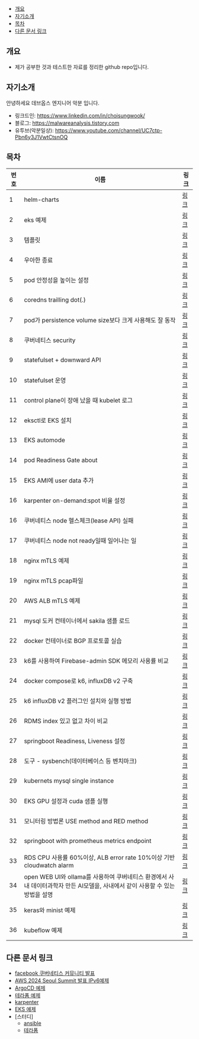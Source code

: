 <!-- TOC -->

- [개요](#%EA%B0%9C%EC%9A%94)
- [자기소개](#%EC%9E%90%EA%B8%B0%EC%86%8C%EA%B0%9C)
- [목차](#%EB%AA%A9%EC%B0%A8)
- [다른 문서 링크](#%EB%8B%A4%EB%A5%B8-%EB%AC%B8%EC%84%9C-%EB%A7%81%ED%81%AC)

<!-- /TOC -->

## 개요

* 제가 공부한 것과 테스트한 자료를 정리한 github repo입니다.

## 자기소개

안녕하세요 데브옵스 엔지니어 악분 입니다.
* 링크드인: https://www.linkedin.com/in/choisungwook/
* 블로그: https://malwareanalysis.tistory.com
* 유투브(악분일상): https://www.youtube.com/channel/UC7ctp-Pbn6y3J1VwtCtsnOQ

## 목차

| 번호 | 이름 | 링크 |
| ---- | ---- | ---- |
| 1 | helm-charts | [링크](./helm) |
| 2 | eks 예제 | [링크](./eks) |
| 3 | 템플릿 | [링크](./template) |
| 4 | 우아한 종료 | [링크](./prestop/) |
| 5 | pod 안정성을 높이는 설정 | [링크](./pod-stability-manifests/)|
| 6 | coredns trailling dot(.) | [링크](./stress-coredns/)|
| 7 | pod가 persistence volume size보다 크게 사용해도 잘 동작 | [링크](./storage/over_size/)|
| 8 | 쿠버네티스 security | [링크](./security/)|
| 9 | statefulset + downward API | [링크](./statefulset_podname/)|
| 10 | statefulset 운영 | [링크](./operate_statefulset/)|
| 11 | control plane이 장애 났을 때 kubelet 로그 | [링크](./kubernetes/api-server-failure/)|
| 12 | eksctl로 EKS 설치 | [링크](./kubernetes/eks/eksctl/)|
| 13 | EKS automode | [링크](./kubernetes/eks/automode/)|
| 14 | pod Readiness Gate about | [링크](./kubernetes/eks/ALB_readiness_gate/)|
| 15 | EKS AMI에 user data 추가 | [링크](./kubernetes/eks/eks_ami_with_userdata/)|
| 16 | karpenter on-demand:spot 비율 설정 | [링크](./kubernetes/eks/karpenter/ratio_ondemand_and_spot/)|
| 16 | 쿠버네티스 node 헬스체크(lease API) 실패 | [링크](./kubernetes/leaseAPI/)|
| 17 | 쿠버네티스 node not ready일때 일어나는 일 | [링크](./kubernetes/node_not_ready/)|
| 18 | nginx mTLS 예제 | [링크](./computer_science/mTLS/nginx/)|
| 19 | nginx mTLS pcap파일 | [링크](./pcap_files/mTLS_with_nginx/)|
| 20 | AWS ALB mTLS 예제 | [링크](./computer_science/mTLS/aws/ALB/)|
| 21 | mysql 도커 컨테이너에서 sakila 샘플 로드 | [링크](./common/mysql_sakila_sample/)|
| 22 | docker 컨테이너로 BGP 프로토콜 실습 | [링크](./computer_science/BGP_protocol/)|
| 23 | k6를 사용하여 Firebase-admin SDK 메모리 사용률 비교 | [링크](./backend/firebase-fcm/)|
| 24 | docker compose로 k6, influxDB v2 구축 | [링크](./tools/k6/)|
| 25 | k6 influxDB v2 플러그인 설치와 실행 방법 | [링크](./tools/k6/influxdb_v2.md)|
| 26 | RDMS index 있고 없고 차이 비교 | [링크](./computer_science/database_index/)|
| 27 | springboot Readiness, Liveness 설정 | [링크](./backend/readiness/src/main/resources/application.yaml)|
| 28 | 도구 - sysbench(데이터베이스 등 벤치마크) | [링크](./tools/sysbench/)|
| 29 | kubernets mysql single instance | [링크](./common/kubernetes_mysql_single_instance/)|
| 30 | EKS GPU 설정과 cuda 샘플 실행 | [링크](./kubernetes/eks/gpu_node/)|
| 31 | 모니터링 방법론 USE method and RED method | [링크](./computer_science/red_and_use_method/)|
| 32 | springboot with prometheus metrics endpoint | [링크](./backend/spring-helloworld-with-prometheus/)|
| 33 | RDS CPU 사용률 60%이상, ALB error rate 10%이상 기반 cloudwatch alarm | [링크](./aws/cloudwatch_alarm_and_slack/)|
| 34 | open WEB UI와 ollama를 사용하여 쿠버네티스 환경에서 사내 데이터과학자 만든 AI모델을, 사내에서 같이 사용할 수 있는 방법을 설명 | [링크](./mlops/mcp_and_openwebui/)|
| 35 | keras와 minist 예제 | [링크](./mlops/training_examples/minist_with_keras/)|
| 36 | kubeflow 예졔 | [링크](./mlops/kubeflow/)|

## 다른 문서 링크

* [facebook 쿠버네티스 커뮤니티 발표](https://github.com/choisungwook/terraform_practice)
* [AWS 2024 Seoul Summit 발표 IPv6예제](https://github.com/choisungwook/aws_ipv6)
* [ArgoCD 예제](https://github.com/choisungwook/argocd-practice)
* [테라폼 예제](https://github.com/choisungwook/terraform_practice)
* [karpenter](https://github.com/choisungwook/karpenter)
* [EKS 예제](https://github.com/choisungwook/eks-practice)
* [스터디]
  * [ansible](https://github.com/choisungwook/ansible_practice)
  * [테라폼](https://github.com/sungwook-practice/t101-study)
